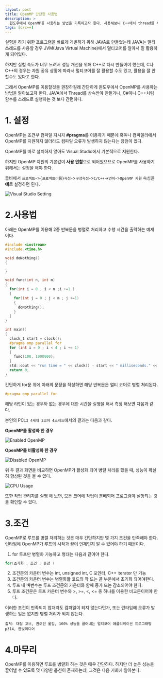 ```yaml
---
layout: post
title: OpenMP 간단한 사용법
description: >
  윈도우에서 OpenMP를 사용하는 방법을 기록하고자 한다. 사용해보니 C++에서 thread를 사용하는 것 보다 간편하다.
tags: [c/c++]
---
```

실험을 하기 위한 프로그램을 빠르게 개발하기 위해 JAVA로 만들었는데 JAVA는 멀티 쓰레드를 사용할 경우 JVM(Java Virtual Machine)에서 멀티코어를 알아서 잘 활용하게 되어있다.

하지만 실험 속도가 너무 느려서 성능 개선을 위해 C++로 다시 만들어야 했는데, C나 C++의 경우는 자원 공유 상황에 따라서 멀티코어를 잘 활용할 수도 있고, 활용을 잘 안할수도 있다고 한다.

그래서 OpenMP를 이용할것을 권장하길래 간단하게 윈도우에서 OpenMP를 사용하는 방법을 알아보고자 한다.
JAVA에서 Thread를 상속받아 만들거나, C#이나 C++처럼 함수를 스레드로 실행하는 것 보다 간편하다.
# 1. 설정
OpenMP는 조건부 컴파일 지시자 **#pragma**를 이용하기 때문에 혹여나 컴파일러에서 OpenMP를 지원하지 않더라도 컴파일 오류가 발생하지 않는다는 장점이 있다.

OpenMP를 따로 설치하지 않아도 Visual Studio에서 기본적으로 지원한다.

하지만 OpenMP 지원의 기본값이 **사용 안함**으로 되어있으므로 OpenMP를 사용하기 위해서는 설정을 해야 한다.

툴바에서 `프로젝트`->`{프로젝트이름}속성`->`구성속성`->`C/C++`->`언어`->`OpenMP 지원` 속성을 **예**로 설정하면 된다.

![](https://skaiblue.github.io/assets/img/posts/c/openmpguid/1.png "Visual Studio Setting")

# 2.사용법
아래는 OpenMP를 이용해 2중 반복문을 병렬로 처리하고 수행 시간을 출력하는 예제이다.

```c
#include <iostream>
#include <time.h>

void doNothing()
{

}

void func(int n, int m)
{
  for(int i = 0 ; i < n ;i +=1 )
  {
    for(int j = 0 ; j < m ; j +=1)
    {
      doNothing();
    }
  }
}

int main()
{
  clock_t start = clock();
  #pragma omp parallel for
  for (int i = 0 ; i < 4 ; i += 1)
  {
    func(100, 1000000);
  }
  std::cout << "run time = " << clock() - start << " milliseconds." << std::endl;
  return 0;
}
```

간단하게 for문 위에 아래의 문장을 작성하면 해당 반복문은 멀티 코어로 병렬 처리된다.
```c
#pragma omp parallel for
```
해당 라인이 있는 경우와 없는 경우에 대한 시간을 실행을 해서 측정 해보면 다음과 같다.

본인의 PC`i3 4세대 2코어 4스레드`에서의 결과는 다음과 같다.

**OpenMP를 활성화 한 경우**

![](https://skaiblue.github.io/assets/img/posts/c/openmpguid/2.png "Enabled OpenMP")

**OpenMP를 비활성화 한 경우**

![](https://skaiblue.github.io/assets/img/posts/c/openmpguid/3.png "Disabled OpenMP")

위 두 결과 화면을 비교하면 OpenMP가 활성화 되어 병렬 처리를 했을 때, 성능이 확실히 향상된 것을 볼 수 있다.

![](https://skaiblue.github.io/assets/img/posts/c/openmpguid/4.png "CPU Usage")

또한 작업 관리자를 실행 해 보면, 모든 코어에 작업이 분배되어 프로그램이 실행되는 것을 확인할 수 있다.

# 3.조건
OpenMP로 루프를 병렬 처리하는 것은 매우 간단하지만 몇 가지 조건을 만족해야 한다. 런타임에 OpenMP가 루프의 시작과 끝이 언제인지 알 수 있어야 하기 때문이다.

1. for 루프만 병렬화 가능하고 형태는 다음과 같아야 한다.
```c
for(초기화 ; 조건 ; 증감 )
```
2. 조건문의 카운터 변수는 int, unsigned int, C 포인터, C++ iterator 만 가능
3. 조건문의 카운터 변수는 병렬화할 코드의 작 또는 끝 부분에서 초기화 되어야한다.
4. 루프 내 벼변수는 루프 조건문의 카운터와 함께 증가 또는 감소되어야 한다.
5. 루프 조건문은 루프 카운터 변수와 >, >=, <, <= 중 하나를 이용한 비교문이어야 한다.

이러한 조건이 만족되지 않더라도 컴파일이 되지 않는다던가, 또는 런타임에 오류가 발생하는 일은 없지만 병렬 처리가 되지 않는다.

`출처: 대릴 고브, 권오인 옮김, 100% 성능을 끌어내는 멀티코어 애플리케이션 프로그래밍 p314, 한빛미디어`

# 4.마무리
OpenMP를 이용하면 루프를 병렬화 하는 것은 매우 간단하다. 하지만 더 높은 성능을 끌어낼 수 있도록 몇 다양한 옵션이 존재하는데, 그것은 다음 기회에 알아본다.

